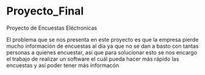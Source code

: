 # Proyecto_Final
Proyecto de Encuestas Eléctronicas

El problema que se nos presenta en este proyecto es que la empresa pierde mucho información de encuestas al
día ya que no se dan a basto con tantas personas a quienes encuestar, así que para solucionar esto se nos
encargo el trabajo de realizar un software el cuál pueda hacer más rápido las encuestas y así poder tener más 
informacón 
